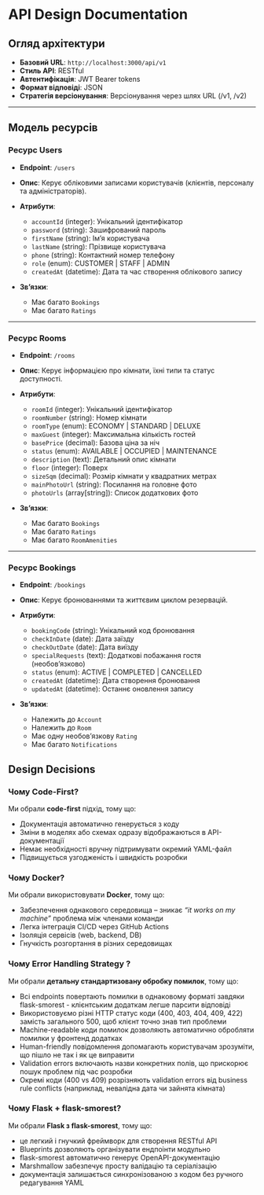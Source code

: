 # API Design Documentation

## Огляд архітектури
- **Базовий URL**: `http://localhost:3000/api/v1`
- **Стиль API**: RESTful
- **Автентифікація**: JWT Bearer tokens
- **Формат відповіді**: JSON
- **Стратегія версіонування**: Версіонування через шлях URL (/v1, /v2)

---

## Модель ресурсів

### Ресурс Users
- **Endpoint**: `/users`
- **Опис**: Керує обліковими записами користувачів (клієнтів, персоналу та адміністраторів).

- **Атрибути**:
  - `accountId` (integer): Унікальний ідентифікатор
  - `password` (string): Зашифрований пароль
  - `firstName` (string): Ім’я користувача
  - `lastName` (string): Прізвище користувача
  - `phone` (string): Контактний номер телефону
  - `role` (enum): CUSTOMER | STAFF | ADMIN
  - `createdAt` (datetime): Дата та час створення облікового запису

- **Зв’язки**:
  - Має багато `Bookings`
  - Має багато `Ratings`

---

### Ресурс Rooms
- **Endpoint**: `/rooms`
- **Опис**: Керує інформацією про кімнати, їхні типи та статус доступності.

- **Атрибути**:
  - `roomId` (integer): Унікальний ідентифікатор
  - `roomNumber` (string): Номер кімнати
  - `roomType` (enum): ECONOMY | STANDARD | DELUXE
  - `maxGuest` (integer): Максимальна кількість гостей
  - `basePrice` (decimal): Базова ціна за ніч
  - `status` (enum): AVAILABLE | OCCUPIED | MAINTENANCE
  - `description` (text): Детальний опис кімнати
  - `floor` (integer): Поверх
  - `sizeSqm` (decimal): Розмір кімнати у квадратних метрах
  - `mainPhotoUrl` (string): Посилання на головне фото
  - `photoUrls` (array[string]): Список додаткових фото

- **Зв’язки**:
  - Має багато `Bookings`
  - Має багато `Ratings`
  - Має багато `RoomAmenities`

---

### Ресурс Bookings
- **Endpoint**: `/bookings`
- **Опис**: Керує бронюваннями та життєвим циклом резервацій.

- **Атрибути**:
  - `bookingCode` (string): Унікальний код бронювання
  - `checkInDate` (date): Дата заїзду
  - `checkOutDate` (date): Дата виїзду
  - `specialRequests` (text): Додаткові побажання гостя (необов’язково)
  - `status` (enum): ACTIVE | COMPLETED | CANCELLED
  - `createdAt` (datetime): Дата створення бронювання
  - `updatedAt` (datetime): Останнє оновлення запису

- **Зв’язки**:
  - Належить до `Account` 
  - Належить до `Room`
  - Має одну необов’язкову `Rating`
  - Має багато `Notifications`

## Design Decisions

### Чому Code-First?
Ми обрали **code-first** підхід, тому що:  
- Документація автоматично генерується з коду
- Зміни в моделях або схемах одразу відображаються в API-документації
- Немає необхідності вручну підтримувати окремий YAML-файл
- Підвищується узгодженість і швидкість розробки

### Чому  Docker?
Ми обрали використовувати **Docker**, тому що:
- Забезпечення однакового середовища – зникає *“it works on my machine”* проблема між членами команди
- Легка інтеграція CI/CD через GitHub Actions
- Ізоляція сервісів (web, backend, DB)
- Гнучкість розгортання в різних середовищах

### Чому Error Handling Strategy ?  
Ми обрали **детальну стандартизовану обробку помилок**, тому що:  
-  Всі endpoints повертають помилки в однаковому форматі завдяки flask-smorest - клієнтським додаткам легше парсити відповіді  
- Використовуємо різні HTTP статус коди (400, 403, 404, 409, 422) замість загального 500, щоб клієнт точно знав тип проблеми  
-  Machine-readable коди помилок дозволяють автоматично обробляти помилки у фронтенд додатках  
- Human-friendly повідомлення допомагають користувачам зрозуміти, що пішло не так і як це виправити  
-  Validation errors включають назви конкретних полів, що прискорює пошук проблем під час розробки  
-  Окремі коди (400 vs 409) розрізняють validation errors від business rule conflicts (наприклад, невалідна дата чи зайнята кімната)  


### Чому Flask + flask-smorest?
Ми обрали **Flask з flask-smorest**, тому що:
- це легкий і гнучкий фреймворк для створення RESTful API
- Blueprints дозволяють організувати ендпоінти модульно
- flask-smorest автоматично генерує OpenAPI-документацію
- Marshmallow забезпечує просту валідацію та серіалізацію
- документація залишається синхронізованою з кодом без ручного редагування YAML